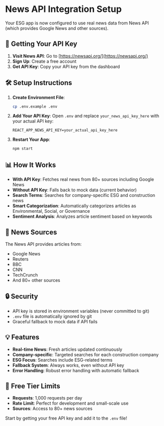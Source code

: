 # News API Integration Setup

Your ESG app is now configured to use real news data from News API (which provides Google News and other sources).

## 🔑 Getting Your API Key

1. **Visit News API**: Go to [https://newsapi.org/](https://newsapi.org/)
2. **Sign Up**: Create a free account
3. **Get API Key**: Copy your API key from the dashboard

## 🛠️ Setup Instructions

1. **Create Environment File**:
   ```bash
   cp .env.example .env
   ```

2. **Add Your API Key**:
   Open `.env` and replace `your_news_api_key_here` with your actual API key:
   ```
   REACT_APP_NEWS_API_KEY=your_actual_api_key_here
   ```

3. **Restart Your App**:
   ```bash
   npm start
   ```

## 📊 How It Works

- **With API Key**: Fetches real news from 80+ sources including Google News
- **Without API Key**: Falls back to mock data (current behavior)
- **Search Terms**: Searches for company-specific ESG and construction news
- **Smart Categorization**: Automatically categorizes articles as Environmental, Social, or Governance
- **Sentiment Analysis**: Analyzes article sentiment based on keywords

## 🎯 News Sources

The News API provides articles from:
- Google News
- Reuters
- BBC
- CNN
- TechCrunch
- And 80+ other sources

## 🔒 Security

- API key is stored in environment variables (never committed to git)
- `.env` file is automatically ignored by git
- Graceful fallback to mock data if API fails

## 💡 Features

- **Real-time News**: Fresh articles updated continuously
- **Company-specific**: Targeted searches for each construction company
- **ESG Focus**: Searches include ESG-related terms
- **Fallback System**: Always works, even without API key
- **Error Handling**: Robust error handling with automatic fallback

## 📝 Free Tier Limits

- **Requests**: 1,000 requests per day
- **Rate Limit**: Perfect for development and small-scale use
- **Sources**: Access to 80+ news sources

Start by getting your free API key and add it to the `.env` file!